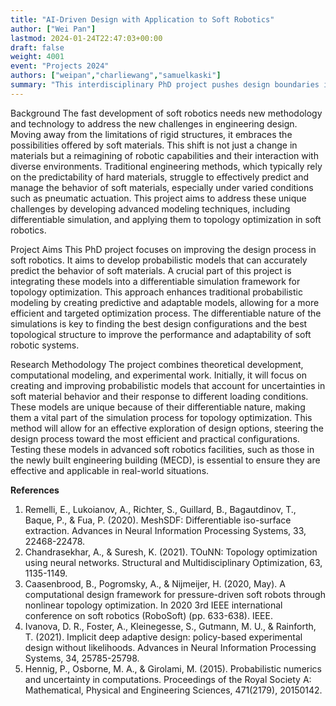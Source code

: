 ```yaml
---
title: "AI-Driven Design with Application to Soft Robotics"
author: ["Wei Pan"]
lastmod: 2024-01-24T22:47:03+00:00
draft: false
weight: 4001
event: "Projects 2024"
authors: ["weipan","charliewang","samuelkaski"]
summary: "This interdisciplinary PhD project pushes design boundaries in soft robotics, combining advanced probabilistic AI models with differentiable simulations to optimize materials and predict performance amid uncertainties. A crucial application of AI, driving smarter engineering of intuitively responsive and adaptive soft robotic systems through holistic integration of computational intelligence and experimental insights on next-gen materials."
---
```


Background
The fast development of soft robotics needs new methodology and technology to address the new challenges in engineering design. Moving away from the limitations of rigid structures, it embraces the possibilities offered by soft materials. This shift is not just a change in materials but a reimagining of robotic capabilities and their interaction with diverse environments. Traditional engineering methods, which typically rely on the predictability of hard materials, struggle to effectively predict and manage the behavior of soft materials, especially under varied conditions such as pneumatic actuation. This project aims to address these unique challenges by developing advanced modeling techniques, including differentiable simulation, and applying them to topology optimization in soft robotics.

Project Aims
This PhD project focuses on improving the design process in soft robotics. It aims to develop probabilistic models that can accurately predict the behavior of soft materials. A crucial part of this project is integrating these models into a differentiable simulation framework for topology optimization. This approach enhances traditional probabilistic modeling by creating predictive and adaptable models, allowing for a more efficient and targeted optimization process. The differentiable nature of the simulations is key to finding the best design configurations and the best topological structure to improve the performance and adaptability of soft robotic systems.

Research Methodology
The project combines theoretical development, computational modeling, and experimental work. Initially, it will focus on creating and improving probabilistic models that account for uncertainties in soft material behavior and their response to different loading conditions. These models are unique because of their differentiable nature, making them a vital part of the simulation process for topology optimization. This method will allow for an effective exploration of design options, steering the design process toward the most efficient and practical configurations. Testing these models in advanced soft robotics facilities, such as those in the newly built engineering building (MECD), is essential to ensure they are effective and applicable in real-world situations.
 

**References**

1. Remelli, E., Lukoianov, A., Richter, S., Guillard, B., Bagautdinov, T., Baque, P., & Fua, P. (2020). MeshSDF: Differentiable iso-surface extraction. Advances in Neural Information Processing Systems, 33, 22468-22478. 
2. Chandrasekhar, A., & Suresh, K. (2021). TOuNN: Topology optimization using neural networks. Structural and Multidisciplinary Optimization, 63, 1135-1149.
3. Caasenbrood, B., Pogromsky, A., & Nijmeijer, H. (2020, May). A computational design framework for pressure-driven soft robots through nonlinear topology optimization. In 2020 3rd IEEE international conference on soft robotics (RoboSoft) (pp. 633-638). IEEE.
4. Ivanova, D. R., Foster, A., Kleinegesse, S., Gutmann, M. U., & Rainforth, T. (2021). Implicit deep adaptive design: policy-based experimental design without likelihoods. Advances in Neural Information Processing Systems, 34, 25785-25798.
5. Hennig, P., Osborne, M. A., & Girolami, M. (2015). Probabilistic numerics and uncertainty in computations. Proceedings of the Royal Society A: Mathematical, Physical and Engineering Sciences, 471(2179), 20150142.